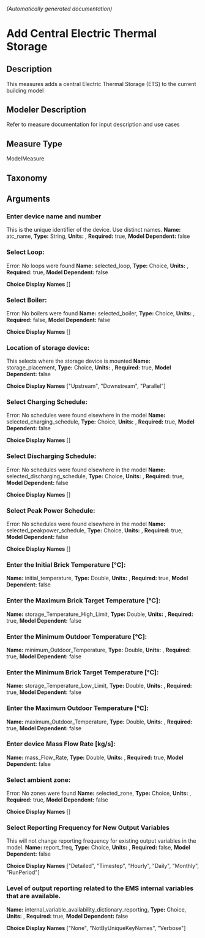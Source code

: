 

###### (Automatically generated documentation)

# Add Central Electric Thermal Storage 

## Description
This measures adds a central Electric Thermal Storage (ETS) to the current building model

## Modeler Description
Refer to measure documentation for input description and use cases

## Measure Type
ModelMeasure

## Taxonomy


## Arguments


### Enter device name and number 
This is the unique identifier of the device. Use distinct names.
**Name:** atc_name,
**Type:** String,
**Units:** ,
**Required:** true,
**Model Dependent:** false


### Select Loop:
Error: No loops were found
**Name:** selected_loop,
**Type:** Choice,
**Units:** ,
**Required:** true,
**Model Dependent:** false

**Choice Display Names** []


### Select Boiler:
Error: No boilers were found
**Name:** selected_boiler,
**Type:** Choice,
**Units:** ,
**Required:** false,
**Model Dependent:** false

**Choice Display Names** []


### Location of storage device:
This selects where the storage device is mounted
**Name:** storage_placement,
**Type:** Choice,
**Units:** ,
**Required:** true,
**Model Dependent:** false

**Choice Display Names** ["Upstream", "Downstream", "Parallel"]


### Select Charging Schedule:
Error: No schedules were found elsewhere in the model
**Name:** selected_charging_schedule,
**Type:** Choice,
**Units:** ,
**Required:** true,
**Model Dependent:** false

**Choice Display Names** []


### Select Discharging Schedule:
Error: No schedules were found elsewhere in the model
**Name:** selected_discharging_schedule,
**Type:** Choice,
**Units:** ,
**Required:** true,
**Model Dependent:** false

**Choice Display Names** []


### Select Peak Power Schedule:
Error: No schedules were found elsewhere in the model
**Name:** selected_peakpower_schedule,
**Type:** Choice,
**Units:** ,
**Required:** true,
**Model Dependent:** false

**Choice Display Names** []


### Enter the Initial Brick Temperature [°C]:

**Name:** initial_temperature,
**Type:** Double,
**Units:** ,
**Required:** true,
**Model Dependent:** false


### Enter the Maximum Brick Target Temperature [°C]:

**Name:** storage_Temperature_High_Limit,
**Type:** Double,
**Units:** ,
**Required:** true,
**Model Dependent:** false


### Enter the Minimum Outdoor Temperature [°C]:

**Name:** minimum_Outdoor_Temperature,
**Type:** Double,
**Units:** ,
**Required:** true,
**Model Dependent:** false


### Enter the Minimum Brick Target Temperature [°C]:

**Name:** storage_Temperature_Low_Limit,
**Type:** Double,
**Units:** ,
**Required:** true,
**Model Dependent:** false


### Enter the Maximum Outdoor Temperature [°C]:

**Name:** maximum_Outdoor_Temperature,
**Type:** Double,
**Units:** ,
**Required:** true,
**Model Dependent:** false


### Enter device Mass Flow Rate [kg/s]:

**Name:** mass_Flow_Rate,
**Type:** Double,
**Units:** ,
**Required:** true,
**Model Dependent:** false


### Select ambient zone:
Error: No zones were found
**Name:** selected_zone,
**Type:** Choice,
**Units:** ,
**Required:** true,
**Model Dependent:** false

**Choice Display Names** []


### Select Reporting Frequency for New Output Variables
This will not change reporting frequency for existing output variables in the model.
**Name:** report_freq,
**Type:** Choice,
**Units:** ,
**Required:** false,
**Model Dependent:** false

**Choice Display Names** ["Detailed", "Timestep", "Hourly", "Daily", "Monthly", "RunPeriod"]


### Level of output reporting related to the EMS internal variables that are available.

**Name:** internal_variable_availability_dictionary_reporting,
**Type:** Choice,
**Units:** ,
**Required:** true,
**Model Dependent:** false

**Choice Display Names** ["None", "NotByUniqueKeyNames", "Verbose"]






